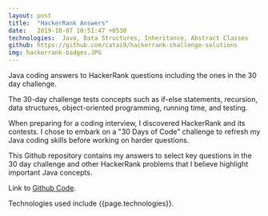 ```yaml
---
layout: post
title:  "HackerRank Answers"
date:   2019-10-07 10:51:47 +0530
technologies:  Java, Data Structures, Inheritance, Abstract Classes
github: https://github.com/catai9/hackerrank-challenge-solutions
img: hackerrank-badges.JPG
--- 
```


Java coding answers to HackerRank questions including the ones in the 30 day challenge. 

The 30-day challenge tests concepts such as if-else statements, recursion, data structures, object-oriented programming, running time, and testing.

When preparing for a coding interview, I discovered HackerRank and its contests. I chose to embark on a "30 Days of Code" challenge to refresh my Java coding skills before working on harder questions.

This Github repository contains my answers to select key questions in the 30 day challenge and other HackerRank problems that I believe highlight important Java concepts.

Link to [Github Code]({{page.github}}).

Technologies used include {{page.technologies}}. 
